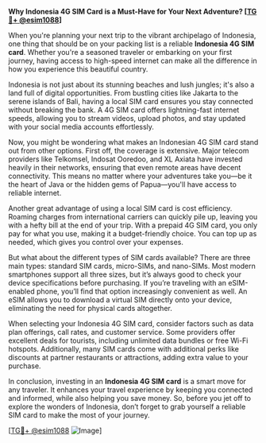 **Why Indonesia 4G SIM Card is a Must-Have for Your Next Adventure? [[TG💪+ @esim1088](https://t.me/s/esim1088)]**

When you're planning your next trip to the vibrant archipelago of Indonesia, one thing that should be on your packing list is a reliable **Indonesia 4G SIM card**. Whether you're a seasoned traveler or embarking on your first journey, having access to high-speed internet can make all the difference in how you experience this beautiful country.

Indonesia is not just about its stunning beaches and lush jungles; it's also a land full of digital opportunities. From bustling cities like Jakarta to the serene islands of Bali, having a local SIM card ensures you stay connected without breaking the bank. A 4G SIM card offers lightning-fast internet speeds, allowing you to stream videos, upload photos, and stay updated with your social media accounts effortlessly.

Now, you might be wondering what makes an Indonesian 4G SIM card stand out from other options. First off, the coverage is extensive. Major telecom providers like Telkomsel, Indosat Ooredoo, and XL Axiata have invested heavily in their networks, ensuring that even remote areas have decent connectivity. This means no matter where your adventures take you—be it the heart of Java or the hidden gems of Papua—you'll have access to reliable internet.

Another great advantage of using a local SIM card is cost efficiency. Roaming charges from international carriers can quickly pile up, leaving you with a hefty bill at the end of your trip. With a prepaid 4G SIM card, you only pay for what you use, making it a budget-friendly choice. You can top up as needed, which gives you control over your expenses.

But what about the different types of SIM cards available? There are three main types: standard SIM cards, micro-SIMs, and nano-SIMs. Most modern smartphones support all three sizes, but it’s always good to check your device specifications before purchasing. If you’re traveling with an eSIM-enabled phone, you’ll find that option increasingly convenient as well. An eSIM allows you to download a virtual SIM directly onto your device, eliminating the need for physical cards altogether.

When selecting your Indonesia 4G SIM card, consider factors such as data plan offerings, call rates, and customer service. Some providers offer excellent deals for tourists, including unlimited data bundles or free Wi-Fi hotspots. Additionally, many SIM cards come with additional perks like discounts at partner restaurants or attractions, adding extra value to your purchase.

In conclusion, investing in an **Indonesia 4G SIM card** is a smart move for any traveler. It enhances your travel experience by keeping you connected and informed, while also helping you save money. So, before you jet off to explore the wonders of Indonesia, don’t forget to grab yourself a reliable SIM card to make the most of your journey.

[[TG💪+ @esim1088](https://t.me/s/esim1088) ![Image](https://i.postimg.cc/Y0z9fWf4/image.png)]